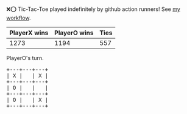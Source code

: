 :x::o: Tic-Tac-Toe played indefinitely by github action runners! See [my workflow](.github/workflows/play.yaml).

|PlayerX wins|PlayerO wins|Ties|
|-|-|-|
|1273|1194|557|

PlayerO's turn.

<pre>
+---+---+---+
| X |   | X |
+---+---+---+
| O |   |   |
+---+---+---+
| O |   | X |
+---+---+---+
</pre>